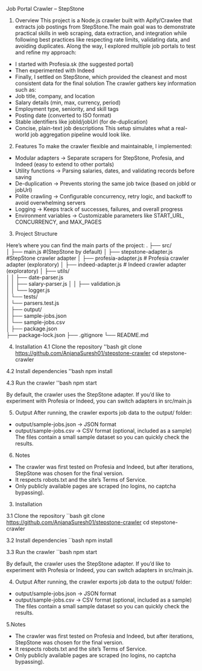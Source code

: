Job Portal Crawler – StepStone

1. Overview
This project is a Node.js crawler built with Apify/Crawlee that extracts job postings from StepStone.The main goal was to demonstrate practical skills in web scraping, data extraction, and integration while following best practices like respecting rate limits, validating data, and avoiding duplicates.
Along the way, I explored multiple job portals to test and refine my approach:
- I started with Profesia.sk (the suggested portal)
- Then experimented with Indeed
- Finally, I settled on StepStone, which provided the cleanest and most consistent data for the final solution
The crawler gathers key information such as:
- Job title, company, and location
- Salary details (min, max, currency, period)
- Employment type, seniority, and skill tags
- Posting date (converted to ISO format)
- Stable identifiers like jobId/jobUrl (for de-duplication)
- Concise, plain-text job descriptions
This setup simulates what a real-world job aggregation pipeline would look like.

2. Features
To make the crawler flexible and maintainable, I implemented:
- Modular adapters → Separate scrapers for StepStone, Profesia, and Indeed (easy to extend to other portals)
- Utility functions → Parsing salaries, dates, and validating records before saving
- De-duplication → Prevents storing the same job twice (based on jobId or jobUrl)
- Polite crawling → Configurable concurrency, retry logic, and backoff to avoid overwhelming servers
- Logging → Keeps track of successes, failures, and overall progress
- Environment variables → Customizable parameters like START_URL, CONCURRENCY, and MAX_PAGES

3. Project Structure

Here’s where you can find the main parts of the project:
.
├── src/                   
│   ├── main.js              #(StepStone by default)
│   ├── stepstone-adapter.js #StepStone crawler adapter
│   ├── profesia-adapter.js  # Profesia crawler adapter (exploratory)
│   ├── indeed-adapter.js    # Indeed crawler adapter (exploratory)
│   ├── utils/             
│   │   ├── date-parser.js   
│   │   ├── salary-parser.js 
│   │   ├── validation.js    
│   │   └── logger.js        
│   └── tests/              
│       └── parsers.test.js  
│
├── output/                 
│   ├── sample-jobs.json     
│   └── sample-jobs.csv      
│
├── package.json             
├── package-lock.json
├── .gitignore
└── README.md

4. Installation
4.1 Clone the repository
''bash
git clone https://github.com/AnjanaSuresh01/stepstone-crawler
cd stepstone-crawler

4.2 Install dependencies
''bash
npm install

4.3 Run the crawler
''bash
npm start

By default, the crawler uses the StepStone adapter.
If you’d like to experiment with Profesia or Indeed, you can switch adapters in src/main.js

5. Output
After running, the crawler exports job data to the output/ folder:
- output/sample-jobs.json → JSON format
- output/sample-jobs.csv → CSV format (optional, included as a sample)
The files contain a small sample dataset so you can quickly check the results.

6. Notes
- The crawler was first tested on Profesia and Indeed, but after iterations, StepStone was chosen for the final version.
- It respects robots.txt and the site’s Terms of Service.
- Only publicly available pages are scraped (no logins, no captcha bypassing).





























3. Installation
   
3.1 Clone the repository
  ``bash
git clone https://github.com/AnjanaSuresh01/stepstone-crawler
cd stepstone-crawler  

3.2 Install dependencies
  ``bash
npm install

3.3 Run the crawler
 ``bash
npm start

By default, the crawler uses the StepStone adapter.
If you’d like to experiment with Profesia or Indeed, you can switch adapters in src/main.js.

4. Output
After running, the crawler exports job data to the output/ folder:
- output/sample-jobs.json → JSON format
- output/sample-jobs.csv → CSV format (optional, included as a sample)
The files contain a small sample dataset so you can quickly check the results.

 5.Notes
- The crawler was first tested on Profesia and Indeed, but after iterations, StepStone was chosen for the final version.
- It respects robots.txt and the site’s Terms of Service.
- Only publicly available pages are scraped (no logins, no captcha bypassing).

